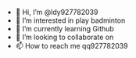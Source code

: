 - 👋 Hi, I’m @ldy927782039
- 👀 I’m interested in play badminton
- 🌱 I’m currently learning Github
- 💞️ I’m looking to collaborate on 
- 📫 How to reach me qq927782039

<!---
ldy927782039/ldy927782039 is a ✨ special ✨ repository because its `README.md` (this file) appears on your GitHub profile.
You can click the Preview link to take a look at your changes.
--->
